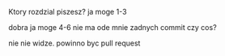 Ktory rozdzial piszesz? ja moge 1-3

dobra ja moge 4-6
nie ma ode mnie zadnych commit czy cos?

nie nie widze. powinno byc pull request
